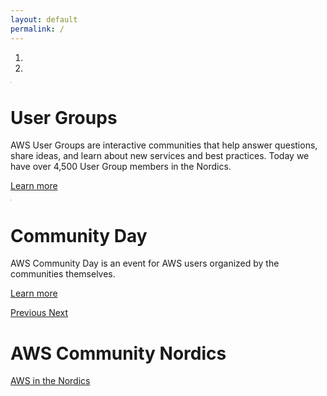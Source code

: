 ```yaml
---
layout: default
permalink: /
---
```


<div id="myCarousel" class="carousel slide" data-ride="carousel">
  <ol class="carousel-indicators">
    <li data-target="#myCarousel" data-slide-to="0" class="active"></li>
    <li data-target="#myCarousel" data-slide-to="1"></li>
  </ol>
  <div class="carousel-inner">
    <div class="carousel-item active">
      <img class="first-slide" src="data:image/gif;base64,R0lGODlhAQABAIAAAHd3dwAAACH5BAAAAAAALAAAAAABAAEAAAICRAEAOw==" alt="First slide">
      <div class="container">
        <div class="carousel-caption text-left">
          <h1>User Groups</h1>
          <p>AWS User Groups are interactive communities that help answer questions, share ideas, and learn about new services and best practices. Today we have over 4,500 User Group members in the Nordics.</p>
          <p><a class="btn btn-lg btn-primary" href="/usergroups/" role="button">Learn more</a></p>
        </div>
      </div>
    </div>
    <div class="carousel-item">
      <img class="second-slide" src="data:image/gif;base64,R0lGODlhAQABAIAAAHd3dwAAACH5BAAAAAAALAAAAAABAAEAAAICRAEAOw==" alt="Second slide">
      <div class="container">
        <div class="carousel-caption text-left">
          <h1>Community Day</h1>
          <p>AWS Community Day is an event for AWS users organized by the communities themselves.</p>
          <p><a class="btn btn-lg btn-primary" href="/communityday/" role="button">Learn more</a></p>
        </div>
      </div>
    </div>
  </div>
  <a class="carousel-control-prev" href="#myCarousel" role="button" data-slide="prev">
    <span class="carousel-control-prev-icon" aria-hidden="true"></span>
    <span class="sr-only">Previous</span>
  </a>
  <a class="carousel-control-next" href="#myCarousel" role="button" data-slide="next">
    <span class="carousel-control-next-icon" aria-hidden="true"></span>
    <span class="sr-only">Next</span>
  </a>
</div>

<div class="container">
  <h1>AWS Community Nordics</h1>
  <p><a href="https://aws.amazon.com/nordics/">AWS in the Nordics</a></p>
</div>

